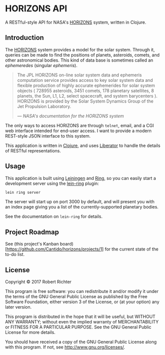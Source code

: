 # HORIZONS API

A RESTful-style API for NASA's [HORIZONS] system,
written in Clojure.

## Introduction

The [HORIZONS] system provides a model for the solar system.
Through it, queries can be made to find the positions of planets, asteroids, comets, and
other astronomical bodies.
This kind of data base is sometimes called an *ephemeredes* (singular *ephemeris*).

> The JPL HORIZONS on-line solar system data and ephemeris computation service
provides access to key solar system data and flexible production of highly
accurate ephemerides for solar system objects ( 728955 asteroids, 3451 comets,
178 planetary satellites, 8 planets, the Sun, L1, L2, select spacecraft, and
system barycenters ). HORIZONS is provided by the Solar System Dynamics Group of
 the Jet Propulsion Laboratory.
>
> &mdash; <cite>NASA's documentation for the HORIZONS system</cite>

The only ways to access HORIZONS are through `telnet`, email, and
a CGI web interface intended for end-user access.
I want to provide a modern REST-style JSON interface to this system.
 
This application is written in [Clojure],
and uses [Liberator] to handle the details of RESTful representations.

[Clojure]: https://clojure.org/
[HORIZONS]: http://ssd.jpl.nasa.gov/?horizons
[Liberator]: http://clojure-liberator.github.io/liberator/

## Usage

This application is built using [Leiningen] and [Ring],
so you can easily start a development server using the [lein-ring] plugin:

```bash
lein ring server
```

The server will start up on port 3000 by default, and will present you with
an index page giving you a list of the currently-supported planetary bodies.

See the documentation on `lein-ring` for details.

[lein-ring]: https://github.com/weavejester/lein-ring
[Leiningen]: https://github.com/technomancy/leiningen
[Ring]: https://github.com/ring-clojure/ring

## Project Roadmap

See (this project's Kanban board)[https://github.com/Cantido/horizons/projects/1]
for the current state of the to-do list.

## License

Copyright © 2017  Robert Richter

This program is free software: you can redistribute it and/or modify
it under the terms of the GNU General Public License as published by
the Free Software Foundation, either version 3 of the License, or
(at your option) any later version.

This program is distributed in the hope that it will be useful,
but WITHOUT ANY WARRANTY; without even the implied warranty of
MERCHANTABILITY or FITNESS FOR A PARTICULAR PURPOSE.  See the
GNU General Public License for more details.

You should have received a copy of the GNU General Public License
along with this program.  If not, see http://www.gnu.org/licenses/.
